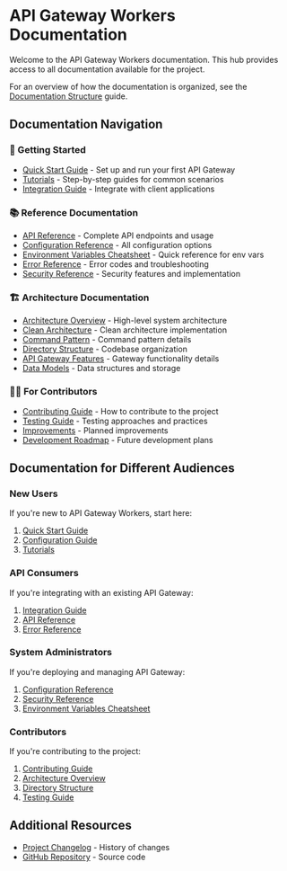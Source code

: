 # API Gateway Workers Documentation

Welcome to the API Gateway Workers documentation. This hub provides access to all documentation available for the project.

For an overview of how the documentation is organized, see the [Documentation Structure](documentation-structure.md) guide.

## Documentation Navigation

### 🚀 Getting Started

- [Quick Start Guide](guides/quick-start.md) - Set up and run your first API Gateway
- [Tutorials](guides/tutorials.md) - Step-by-step guides for common scenarios
- [Integration Guide](guides/integration-guide.md) - Integrate with client applications

### 📚 Reference Documentation

- [API Reference](reference/api-reference.md) - Complete API endpoints and usage
- [Configuration Reference](reference/configuration-reference.md) - All configuration options
- [Environment Variables Cheatsheet](../reference/env-vars-cheatsheet.md) - Quick reference for env vars
- [Error Reference](reference/error-reference.md) - Error codes and troubleshooting
- [Security Reference](reference/security-reference.md) - Security features and implementation

### 🏗️ Architecture Documentation

- [Architecture Overview](architecture/overview.md) - High-level system architecture
- [Clean Architecture](architecture/clean-architecture.md) - Clean architecture implementation
- [Command Pattern](architecture/command-pattern.md) - Command pattern details
- [Directory Structure](architecture/directory-structure.md) - Codebase organization
- [API Gateway Features](architecture/api-gateway.md) - Gateway functionality details
- [Data Models](architecture/data-models.md) - Data structures and storage

### 👨‍💻 For Contributors

- [Contributing Guide](development/contributing.md) - How to contribute to the project
- [Testing Guide](development/testing.md) - Testing approaches and practices
- [Improvements](development/improvements.md) - Planned improvements
- [Development Roadmap](development/roadmap.md) - Future development plans

## Documentation for Different Audiences

### New Users
If you're new to API Gateway Workers, start here:
1. [Quick Start Guide](guides/quick-start.md)
2. [Configuration Guide](guides/configuration-guide.md)
3. [Tutorials](guides/tutorials.md)

### API Consumers
If you're integrating with an existing API Gateway:
1. [Integration Guide](guides/integration-guide.md)
2. [API Reference](reference/api-reference.md)
3. [Error Reference](reference/error-reference.md)

### System Administrators
If you're deploying and managing API Gateway:
1. [Configuration Reference](reference/configuration-reference.md)
2. [Security Reference](reference/security-reference.md)
3. [Environment Variables Cheatsheet](../reference/env-vars-cheatsheet.md)

### Contributors
If you're contributing to the project:
1. [Contributing Guide](development/contributing.md)
2. [Architecture Overview](architecture/overview.md)
3. [Directory Structure](architecture/directory-structure.md)
4. [Testing Guide](development/testing.md)

## Additional Resources

- [Project Changelog](../CHANGELOG.md) - History of changes
- [GitHub Repository](https://github.com/erfianugrah/api-gateway-workers) - Source code